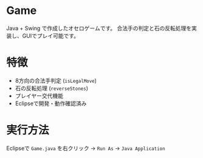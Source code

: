 # Game

Java + Swing で作成したオセロゲームです。
合法手の判定と石の反転処理を実装し、GUIでプレイ可能です。

# 特徴
- 8方向の合法手判定 (`isLegalMove`)
- 石の反転処理 (`reverseStones`)
- プレイヤー交代機能
- Eclipseで開発・動作確認済み

# 実行方法
Eclipseで `Game.java` を右クリック → `Run As` → `Java Application`
